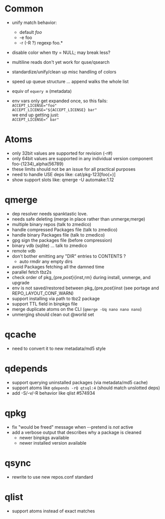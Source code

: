# Common

- unify match behavior:
	- default *foo*
	- -e foo
	- -r (-R ?) regexp foo.*

- disable color when tty = NULL; may break less?

- multiline reads don't yet work for quse/qsearch

- standardize/unify/clean up misc handling of colors

- speed up queue structure ... append walks the whole list

- equiv of `equery m` (metadata)

- env vars only get expanded once, so this fails:<br>
  `ACCEPT_LICENSE="foo"`<br>
  `ACCEPT_LICENSE="${ACCEPT_LICENSE} bar"`<br>
  we end up getting just:<br>
  `ACCEPT_LICENSE=" bar"`

# Atoms

- only 32bit values are supported for revision (-r#)
- only 64bit values are supported in any individual version component
  foo-(1234)_alpha(56789)
- these limits should not be an issue for all practical purposes
- need to handle USE deps like: cat/pkg-123[foo(+)]
- show support slots like: qmerge -U automake:1.12

# qmerge

- dep resolver needs spanktastic love.
- needs safe deleting (merge in place rather than unmerge;merge)
- multiple binary repos (talk to zmedico)
- handle compressed Packages file (talk to zmedico)
- handle binary Packages file (talk to zmedico)
- gpg sign the packages file (before compression)
- binary vdb (sqlite) ... talk to zmedico
- remote vdb
- don't bother emitting any "DIR" entries to CONTENTS ?
	- auto rmdir any empty dirs
- avoid Packages fetching all the damned time
- parallel fetch tbz2s
- check order of pkg_{pre,post}{inst,rm} during install, unmerge, and upgrade
- env is not saved/restored between pkg_{pre,post}inst (see portage and REPO_LAYOUT_CONF_WARN)
- support installing via path to tbz2 package
- support TTL field in binpkgs file
- merge duplicate atoms on the CLI (`qmerge -Uq nano nano nano`)
- unmerging should clean out @world set

# qcache

- need to convert it to new metadata/md5 style

# qdepends

- support querying uninstalled packages (via metadata/md5 cache)
- support atoms like `qdepends -rQ qtsql:4` (should match unslotted deps)
- add -S/-v/-R behavior like qlist #574934

# qpkg

- fix "would be freed" message when --pretend is *not* active
- add a verbose output that describes why a package is cleaned
	- newer binpkgs available
	- newer installed version available

# qsync

- rewrite to use new repos.conf standard

# qlist

- support atoms instead of exact matches
